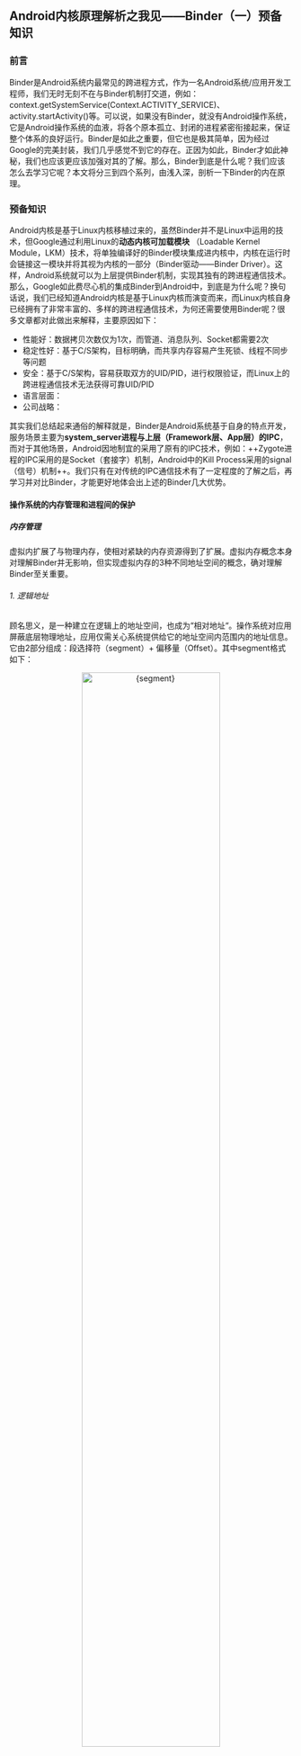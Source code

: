 ## Android内核原理解析之我见——Binder（一）预备知识

### 前言
Binder是Android系统内最常见的跨进程方式，作为一名Android系统/应用开发工程师，我们无时无刻不在与Binder机制打交道，例如：context.getSystemService(Context.ACTIVITY_SERVICE)、activity.startActivity()等。可以说，如果没有Binder，就没有Android操作系统，它是Android操作系统的血液，将各个原本孤立、封闭的进程紧密衔接起来，保证整个体系的良好运行。Binder是如此之重要，但它也是极其简单，因为经过Google的完美封装，我们几乎感觉不到它的存在。正因为如此，Binder才如此神秘，我们也应该更应该加强对其的了解。那么，Binder到底是什么呢？我们应该怎么去学习它呢？本文将分三到四个系列，由浅入深，剖析一下Binder的内在原理。

### 预备知识

Android内核是基于Linux内核移植过来的，虽然Binder并不是Linux中运用的技术，但Google通过利用Linux的**动态内核可加载模块** （Loadable Kernel Module，LKM）技术，将单独编译好的Binder模块集成进内核中，内核在运行时会链接这一模块并将其视为内核的一部分（Binder驱动——Binder Driver）。这样，Android系统就可以为上层提供Binder机制，实现其独有的跨进程通信技术。
那么，Google如此费尽心机的集成Binder到Android中，到底是为什么呢？换句话说，我们已经知道Android内核是基于Linux内核而演变而来，而Linux内核自身已经拥有了非常丰富的、多样的跨进程通信技术，为何还需要使用Binder呢？很多文章都对此做出来解释，主要原因如下：
- 性能好：数据拷贝次数仅为1次，而管道、消息队列、Socket都需要2次
- 稳定性好：基于C/S架构，目标明确，而共享内存容易产生死锁、线程不同步等问题
- 安全：基于C/S架构，容易获取双方的UID/PID，进行权限验证，而Linux上的跨进程通信技术无法获得可靠UID/PID
- 语言层面：
- 公司战略：

其实我们总结起来通俗的解释就是，Binder是Android系统基于自身的特点开发，服务场景主要为**system_server进程与上层（Framework层、App层）的IPC**，而对于其他场景，Android因地制宜的采用了原有的IPC技术，例如：++Zygote进程的IPC采用的是Socket（套接字）机制，Android中的Kill Process采用的signal（信号）机制++。我们只有在对传统的IPC通信技术有了一定程度的了解之后，再学习并对比Binder，才能更好地体会出上述的Binder几大优势。

#### 操作系统的内存管理和进程间的保护
##### 内存管理
虚拟内扩展了与物理内存，使相对紧缺的内存资源得到了扩展。虚拟内存概念本身对理解Binder并无影响，但实现虚拟内存的3种不同地址空间的概念，确对理解Binder至关重要。
###### 1. 逻辑地址
顾名思义，是一种建立在逻辑上的地址空间，也成为“相对地址“。操作系统对应用屏蔽底层物理地址，应用仅需关心系统提供给它的地址空间内范围内的地址信息。它由2部分组成：段选择符（segment）+ 偏移量（Offset）。其中segment格式如下：

<div align=center><img src="images/segment.png" width = 70% alt='{segment}'/></div>

- 一个段选择符提供了段描述符表（TI）和偏移量（INDEX）
- TI（Table Indicator）有0/1两种值，分别指明当前段地址空间要使用**GDT**（Global Descriptor Table）表还是**LDT**（Local Descriptor Table）表，两种表的地址分别存储在**GDTR**寄存器和**LDPR**寄存器中
- INDEX则指明需要使用表（GDTR、LDPR）中哪个序号的段描述符，注意这个偏移量跟上面的Offset不一样，一个属于段选择符内部构成元素，一个是与段选择符并列级别的元素
- RPL提供段保护信息
- Tip：Linux中还有一个IDT（Interrupt Descriptor Table）表，用于保存定义中断或异常处理过程的段描述符，相应的CPU也有IDTR寄存器。因此共有GDT、LDT、IDT三种类型的表

###### 2. 线性地址
是逻辑地址到物理地址变换之间的中间层。如果没有分页机制，那么线性地址就对应着物理地址，是一个一维的数组；如果有分页机制，那么线性地址仅仅相对看起来是线性的，实际上在物理内存的分配可能各式各样。线性地址空间由逻辑地址分段转换后形成：

<div align=center><img src="images/logic2line.png" width = 70% alt='{logic2line}'/></div>

- 根据TI值得知应该使用GDT/LDT，随后去GDTR/LDTR寄存器获取表格首地址
- 根据INDEX字段获取对应段描述符，进而获得段的基地址
- 基地址+段内偏移获得线性地址

###### 3. 物理地址
逻辑地址转换为线性地址后，还需要经过分页机制，才能最终转换为物理址。分页机制将线性地址和物理地址都划分成极小的内存块（1K），称为页面（++其实，可以将分段机制看成特殊的分页机制，页是固定大小的内存块，而段的长度与存放在其中的代码/数据相同++）。
分页机制通过二级页表结构最终确定物理地址：页目录+页面+偏移量。++分页机制根分段机制也很类似，页目录（CR3定位）可以看成是GDTR和LDTR的拓展（2个拓展为2^10），页表就是对应的GDT和LDT，找到表内对应的基地址后，再根据页内偏移就可以最终确定物理地址++。如下图：

<div align=center><img src="images/line2physics.png" width=70% alt='{line2phtsic}'/></div>

因此，一块看起来连续的线性地址空间，实际上在物理硬盘中可能是分散的碎片块：

<div align=center><img src="images/lineandphy.png" width=40% alt='{line2phtsic}'/></div>

上图中，线性地址中的1、2、3、4、5、8都对应着物理内存地址，其中1、4、8还可以指向同一快物理地址。而6和7没有物理地址与之对应，说明它们并不在内存中，因此访问改地址时会产生一个“缺页中断”，操作系统根据相应算法为其分配地址空间。~~关于中断的知识点本文不予讲解~~



总结起来整个过错就是：

<div align=center><img src="images/addresstransfer.png" width = 80% alt='{addresstransfer}'/></div> 


##### 进程保护
###### 1. 任务之间的保护
由于操作系统通过分段和分页技术阻止了每个进程直接操作物理内存，因此即使多个不同的任务拥有相同的逻辑地址空间，操作系统依然会将它们映射到不同的物理地址上，从而隔绝不同的任务进程。当然，操作系统也可以让多个不同进程的逻辑地址映射到同一块物理地址上，这就是本文后面要讲的共享内存技术。当程序对错误内存空间进行了一次非期望的引用，保护机制可以阻止该操作饼报告。

###### 2. 特权级保护
- 每个任务都有一个等级，Linux中共有4个等级，0是最高级，例如内核态任务，3是最低级，例如用户态任务。
- 每个程序允许访问同级别或更低级别的数据段，访问高级别会引发一个异常。
- 每个等级都有自己的程序栈，避免共享栈带来问题。切换不同等级执行，堆栈段也会随之改变。

~~保护机制分为段级保护和页级保护，详情与本文无关，不予讲解~~

###### 3. 系统调用
系统调用是Linux内核与上层应用通信的唯一接口。用户程序直接或间接的向调用**内核中断 int 0x80**，并在**eax寄存器**中指定**系统调用功能号**，即可使用内核资源。而系统调用的参数可以依次存放在**ebx、ecx、edx**中。brk()、write()、read()以及后面要提到的**mmap()** API，都是常见的系统调用。

<div align=center><img src="images/system_call.png" width = 40% alt='{addresstransfer}'/></div> 

使用系统调用就必然涉及到Linux用户态和内核态的转换。如果一个中断（int 0x80）由用户代码产生，该中断会引起CPU特权等级由3变化为0，而前面已经介绍过：任务切换等级会改变其堆栈段，因此CPU会进行用户态堆栈到内核态堆栈的切换操作。
- 根据当前任务确定内核态堆栈
- 将原用户态堆栈资源，如指针ss和esp等亚茹内核态堆栈
- 进入内核并执行内核中的中断服务代码
- 根据内核态堆栈执行内核代码
- 退出内核程序返回用户程序时，恢复用户态堆栈

由于切换状态过程中要不断保存和恢复上下文环境，因此内核态和用户态的切换是相对消耗资源的操作。

#### Linux进程间通信机制



